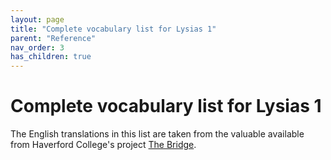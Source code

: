 ```yaml
---
layout: page
title: "Complete vocabulary list for Lysias 1"
parent: "Reference"
nav_order: 3
has_children: true
---
```



# Complete vocabulary list for Lysias 1

The English translations in this list are taken from the valuable available from Haverford College's  project [The Bridge](https://bridge.haverford.edu).



